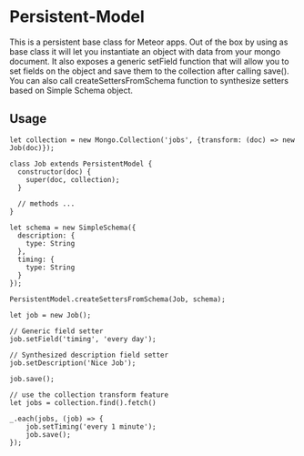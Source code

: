 # Persistent-Model

This is a persistent base class for Meteor apps.
Out of the box by using as base class it will let you instantiate an object with data from your mongo document.
It also exposes a generic setField function that will allow you to set fields on the object and save them to the
collection after calling save().
You can also call createSettersFromSchema function to synthesize setters based on Simple Schema object. 

## Usage

```
let collection = new Mongo.Collection('jobs', {transform: (doc) => new Job(doc)});

class Job extends PersistentModel {
  constructor(doc) {
    super(doc, collection);
  }

  // methods ...
}

let schema = new SimpleSchema({
  description: {
    type: String
  },
  timing: {
    type: String
  }
});

PersistentModel.createSettersFromSchema(Job, schema);

let job = new Job();

// Generic field setter 
job.setField('timing', 'every day');

// Synthesized description field setter
job.setDescription('Nice Job');

job.save();

// use the collection transform feature
let jobs = collection.find().fetch()

_.each(jobs, (job) => {
    job.setTiming('every 1 minute');
    job.save();
});
```